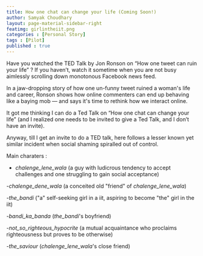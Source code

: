 ```yaml
---
title: How one chat can change your life (Coming Soon!)
author: Samyak Choudhary
layout: page-material-sidebar-right
featimg: girlintheiit.png
categories : [Personal Story]
tags : [Pilot]
published : true
---
```

Have you watched the TED Talk by Jon Ronson on “How one tweet can ruin your life” ? If you haven’t, watch it sometime when you are not busy aimlessly scrolling down monotonous Facebook news feed. 

In a jaw-dropping story of how one un-funny tweet ruined a woman's life and career, Ronson shows how online commenters can end up behaving like a baying mob — and says it's time to rethink how we interact online. 

It got me thinking I can do a Ted Talk on “How one chat can change your life” (and I realized one needs to be invited to give a Ted Talk, and I don’t have an invite).

Anyway, till I get an invite to do a TED talk, here follows a lesser known yet similar incident when social shaming spiralled out of control.

Main charaters :

 - *chalenge_lene_wala* (a guy with ludicrous tendency to accept challenges and one struggling to gain social acceptance)

 -*chalenge_dene_wala* (a conceited old "friend" of *chalenge_lene_wala*)

 -*the_bandi* ("a" self-seeking girl in a iit, aspiring to become "the" girl in the iit)

 -*bandi_ka_banda* (*the_bandi*'s boyfriend)

 -*not_so_righteous_hypocrite* (a mutual acquaintance who proclaims righteousness but proves to be otherwise)

 -*the_saviour* (*chalenge_lene_wala*'s close friend)



